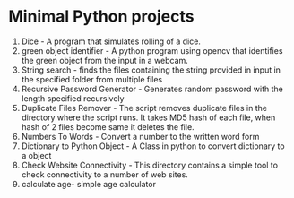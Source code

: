 # Minimal Python projects

1. Dice - A program that simulates rolling of a dice.
2.  green object identifier - A python program using opencv that identifies the green object from the input in a webcam.
3.  String search - finds the files containing the string provided in input in the specified folder from multiple files
4.  Recursive Password Generator - Generates random password with the length specified recursively
5.    Duplicate Files Remover - The script removes duplicate files in the directory where the script runs. It takes MD5 hash of each file, when hash of 2 files become same it deletes the file.
6.    Numbers To Words - Convert a number to the written word form
7.    Dictionary to Python Object - A Class in python to convert dictionary to a object
8.    Check Website Connectivity - This directory contains a simple tool to check connectivity to a number of web sites.
9.    calculate age- simple age calculator